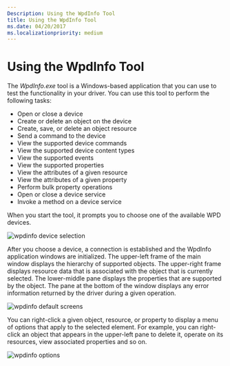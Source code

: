 ```yaml
---
Description: Using the WpdInfo Tool
title: Using the WpdInfo Tool
ms.date: 04/20/2017
ms.localizationpriority: medium
---
```


# Using the WpdInfo Tool


The *WpdInfo.exe* tool is a Windows-based application that you can use to test the functionality in your driver. You can use this tool to perform the following tasks:

-   Open or close a device
-   Create or delete an object on the device
-   Create, save, or delete an object resource
-   Send a command to the device
-   View the supported device commands
-   View the supported device content types
-   View the supported events
-   View the supported properties
-   View the attributes of a given resource
-   View the attributes of a given property
-   Perform bulk property operations
-   Open or close a device service
-   Invoke a method on a device service

When you start the tool, it prompts you to choose one of the available WPD devices.

![wpdinfo device selection](images/wpdinfo1.png)

After you choose a device, a connection is established and the WpdInfo application windows are initialized. The upper-left frame of the main window displays the hierarchy of supported objects. The upper-right frame displays resource data that is associated with the object that is currently selected. The lower-middle pane displays the properties that are supported by the object. The pane at the bottom of the window displays any error information returned by the driver during a given operation.

![wpdinfo default screens](images/wpdinfo2.png)

You can right-click a given object, resource, or property to display a menu of options that apply to the selected element. For example, you can right-click an object that appears in the upper-left pane to delete it, operate on its resources, view associated properties and so on.

![wpdinfo options](images/wpdinfo3.png)

 

 




